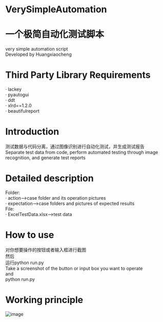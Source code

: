 # VerySimpleAutomation 
# 一个极简自动化测试脚本  
very simple automation script  
Developed by Huangxiaocheng  
# Third Party Library Requirements  
· lackey  
· pyautogui  
· ddt  
· xlrd==1.2.0  
· beautifulreport  
# Introduction  
测试数据与代码分离，通过图像识别进行自动化测试，并生成测试报告  
Separate test data from code, perform automated testing through image recognition, and generate test reports    
# Detailed description  
Folder:  
· action-->case folder and its operation pictures  
· expectation-->case folders and pictures of expected results  
File:  
· ExcelTestData.xlsx-->test data  
# How to use  
对你想要操作的按钮或者输入框进行截图  
然后  
运行python run.py  
Take a screenshot of the button or input box you want to operate  
and  
python run.py  
# Working principle  
![image](https://user-images.githubusercontent.com/33822034/147650134-d45711f1-52cd-4948-aa18-c562047374f9.png)
